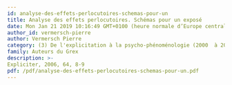 ```yaml
---
id: analyse-des-effets-perlocutoires-schemas-pour-un
title: Analyse des effets perlocutoires. Schémas pour un exposé 
date: Mon Jan 21 2019 10:16:49 GMT+0100 (heure normale d’Europe centrale)
author_id: vermersch-pierre
author: Vermersch Pierre
category: (3) De l'explicitation à la psycho-phénoménologie (2000  à 2008)
family: Auteurs du Grex
description: >-
Expliciter, 2006, 64, 8-9 
pdf: /pdf/analyse-des-effets-perlocutoires-schemas-pour-un.pdf
---
```

